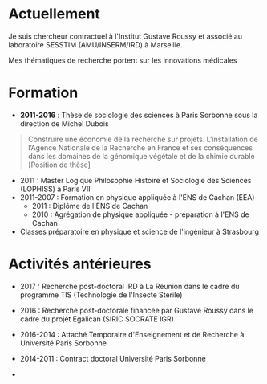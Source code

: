 # Actuellement 

Je suis chercheur contractuel à l'Institut Gustave Roussy et associé au laboratoire SESSTIM (AMU/INSERM/IRD) à Marseille.

Mes thématiques de recherche portent sur les innovations médicales

# Formation

* __2011-2016__ : Thèse de sociologie des sciences à Paris Sorbonne sous la direction de Michel Dubois
>  Construire une économie de la recherche sur projets. L'installation de l’Agence Nationale de la Recherche en France et ses conséquences dans les domaines de la génomique végétale et de la chimie durable [Position de thèse]
* 2011 : Master Logique Philosophie Histoire et Sociologie des Sciences (LOPHISS) à Paris VII
* 2011-2007 : Formation en physique appliquée à l'ENS de Cachan (EEA)
    * 2011 : Diplôme de l'ENS de Cachan
    * 2010 : Agrégation de physique appliquée - préparation à l'ENS de Cachan
* Classes préparatoire en physique et science de l'ingénieur à Strasbourg
    
# Activités antérieures

* 2017 : Recherche post-doctoral IRD à La Réunion dans le cadre du programme TIS (Technologie de l'Insecte Stérile)
* 2016 : Recherche post-doctorale financée par Gustave Roussy dans le cadre du projet Egalican (SIRIC SOCRATE IGR)
* 2016-2014 : Attaché Temporaire d'Enseignement et de Recherche à Université Paris Sorbonne
* 2014-2011 : Contract doctoral Université Paris Sorbonne





* 

